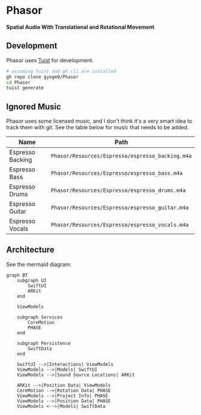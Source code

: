 # Phasor

**Spatial Audio With Translational and Rotational Movement**

## Development

Phasor uses [Tuist](https://tuist.io) for development. 

```zsh
# assuming tuist and gh cli are installed
gh repo clone gyoge0/Phasor
cd Phasor
tuist generate
```

## Ignored Music

Phasor uses some licensed music, and I don't think it's a very smart idea to track them with git. See the table below for music that needs to be added.

|Name            |Path                                            |
|----------------|------------------------------------------------|
|Espresso Backing|`Phasor/Resources/Espresso/espresso_backing.m4a`|
|Espresso Bass   |`Phasor/Resources/Espresso/espresso_bass.m4a`   |
|Espresso Drums  |`Phasor/Resources/Espresso/espresso_drums.m4a`  |
|Espresso Guitar |`Phasor/Resources/Espresso/espresso_guitar.m4a` |
|Espresso Vocals |`Phasor/Resources/Espresso/espresso_vocals.m4a` |

## Architecture

See the mermaid diagram:
```mermaid
graph BT
    subgraph UI
        SwiftUI
        ARKit
    end

    ViewModels

    subgraph Services
        CoreMotion
        PHASE
    end

    subgraph Persistence
        SwiftData
    end

    SwiftUI -->|Interactions| ViewModels
    ViewModels -->|Models| SwiftUI
    ViewModels -->|Sound Source Locations| ARKit

    ARKit -->|Position Data| ViewModels
    CoreMotion -->|Rotation Data| PHASE
    ViewModels -->|Project Info| PHASE
    ViewModels -->|Position Data| PHASE
    ViewModels <-->|Models| SwiftData
```
